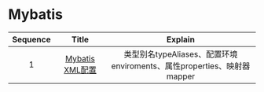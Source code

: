 # Mybatis



| Sequence |                            Title                             |                           Explain                            |
| :------: | :----------------------------------------------------------: | :----------------------------------------------------------: |
|    1     | [Mybatis XML配置](https://github.com/Y-CrazySnail/Mybatis/tree/master/1.XML%E9%85%8D%E7%BD%AE) | 类型别名typeAliases、配置环境enviroments、属性properties、映射器mapper |